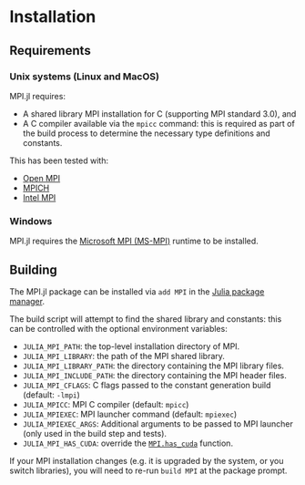 # Installation

## Requirements

### Unix systems (Linux and MacOS)

MPI.jl requires:

- A shared library MPI installation for C (supporting MPI standard 3.0), and
- A C compiler available via the `mpicc` command: this is required as part of the build
  process to determine the necessary type definitions and constants.

This has been tested with:
- [Open MPI](http://www.open-mpi.org/)
- [MPICH](http://www.mpich.org/)
- [Intel MPI](https://software.intel.com/en-us/mpi-library)

### Windows

MPI.jl requires the [Microsoft MPI (MS-MPI)](https://docs.microsoft.com/en-us/message-passing-interface/microsoft-mpi) runtime to be installed.

## Building

The MPI.jl package can be installed via `add MPI` in the [Julia package manager](https://docs.julialang.org/en/v1/stdlib/Pkg/index.html). 

The build script will attempt to find the shared library and constants: this can be
controlled with the optional environment variables:

- `JULIA_MPI_PATH`: the top-level installation directory of MPI.
- `JULIA_MPI_LIBRARY`: the path of the MPI shared library.
- `JULIA_MPI_LIBRARY_PATH`: the directory containing the MPI library files.
- `JULIA_MPI_INCLUDE_PATH`: the directory containing the MPI header files.
- `JULIA_MPI_CFLAGS`: C flags passed to the constant generation build (default: `-lmpi`)
- `JULIA_MPICC`: MPI C compiler (default: `mpicc`)
- `JULIA_MPIEXEC`: MPI launcher command (default: `mpiexec`)
- `JULIA_MPIEXEC_ARGS`: Additional arguments to be passed to MPI launcher (only used in the build step and tests).
- `JULIA_MPI_HAS_CUDA`: override the [`MPI.has_cuda`](@ref) function.

If your MPI installation changes (e.g. it is upgraded by the system, or you switch
libraries), you will need to re-run `build MPI` at the package prompt.
